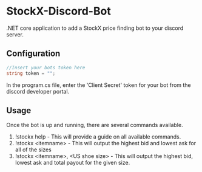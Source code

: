 # StockX-Discord-Bot
.NET core application to add a StockX price finding bot to your discord server.

## Configuration
```C#
//Insert your bots token here
string token = "";
```
In the program.cs file, enter the 'Client Secret' token for your bot from the discord developer portal.

## Usage
Once the bot is up and running, there are several commands available.

1. !stockx help - This will provide a guide on all available commands. 
3. !stockx \<itemname> - This will output the highest bid and lowest ask for all of the sizes
4. !stockx \<itemname>, \<US shoe size> - This will output the highest bid, lowest ask and total payout for the given size.

